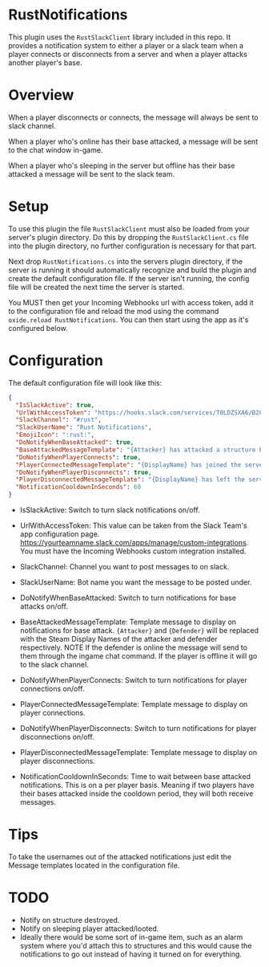 # RustNotifications

This plugin uses the `RustSlackClient` library included in this repo. It provides a notification system to either a player or a slack team when a player connects or disconnects from a server and when a player attacks another player's base.


# Overview
When a player disconnects or connects, the message will always be sent to slack channel.

When a player who's online has their base attacked, a message will be sent to the chat window in-game.

When a player who's sleeping in the server but offline has their base attacked a message will be sent to the slack team.

# Setup

To use this plugin the file `RustSlackClient` must also be loaded from your server's plugin directory. Do this by dropping the `RustSlackClient.cs` file into the plugin directory, no further configuration is necessary for that part.

Next drop `RustNotifications.cs` into the servers plugin directory, if the server is running it should automatically recognize and build the plugin and create the default configuration file. If the server isn't running, the config file will be created the next time the server is started.

You MUST then get your Incoming Webhooks url with access token, add it to the configuration file and reload the mod using the command `oxide.reload RustNotifications`. You can then start using the app as it's configured below.

# Configuration
The default configuration file will look like this:
```json
{
  "IsSlackActive": true,
  "UrlWithAccessToken": "https://hooks.slack.com/services/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",
  "SlackChannel": "#rust",
  "SlackUserName": "Rust Notifications",
  "EmojiIcon": ":rust:",
  "DoNotifyWhenBaseAttacked": true,
  "BaseAttackedMessageTemplate": "{Attacker} has attacked a structure built by {Owner}",
  "DoNotifyWhenPlayerConnects": true,
  "PlayerConnectedMessageTemplate": "{DisplayName} has joined the server",
  "DoNotifyWhenPlayerDisconnects": true,
  "PlayerDisconnectedMessageTemplate": "{DisplayName} has left the server, reason: {Reason}",
  "NotificationCooldownInSeconds": 60
}
```

- IsSlackActive: Switch to turn slack notifications on/off.

- UrlWithAccessToken: This value can be taken from the Slack Team's app configuration page. https://yourteamname.slack.com/apps/manage/custom-integrations. You must have the Incoming Webhooks custom integration installed.

- SlackChannel: Channel you want to post messages to on slack.

- SlackUserName: Bot name you want the message to be posted under.

- DoNotifyWhenBaseAttacked: Switch to turn notifications for base attacks on/off.

- BaseAttackedMessageTemplate: Template message to display on notifications for base attack. `{Attacker}` and `{Defender}` will be replaced with the Steam Display Names of the attacker and defender respectively. NOTE If the defender is online the message will send to them through the ingame chat command. If the player is offline it will go to the slack channel.

- DoNotifyWhenPlayerConnects: Switch to turn notifications for player connections on/off.

- PlayerConnectedMessageTemplate: Template message to display on player connections.

- DoNotifyWhenPlayerDisconnects: Switch to turn notifications for player disconnections on/off.

- PlayerDisconnectedMessageTemplate: Template message to display on player disconnections.

- NotificationCooldownInSeconds: Time to wait between base attacked notifications. This is on a per player basis. Meaning if two players have their bases attacked inside the cooldown period, they will both receive messages.

# Tips
To take the usernames out of the attacked notifications just edit the Message templates located in the configuration file.

# TODO
- Notify on structure destroyed.
- Notify on sleeping player attacked/looted.
- Ideally there would be some sort of in-game item, such as an alarm system where you'd attach this to structures and this would cause the notifications to go out instead of having it turned on for everything.
